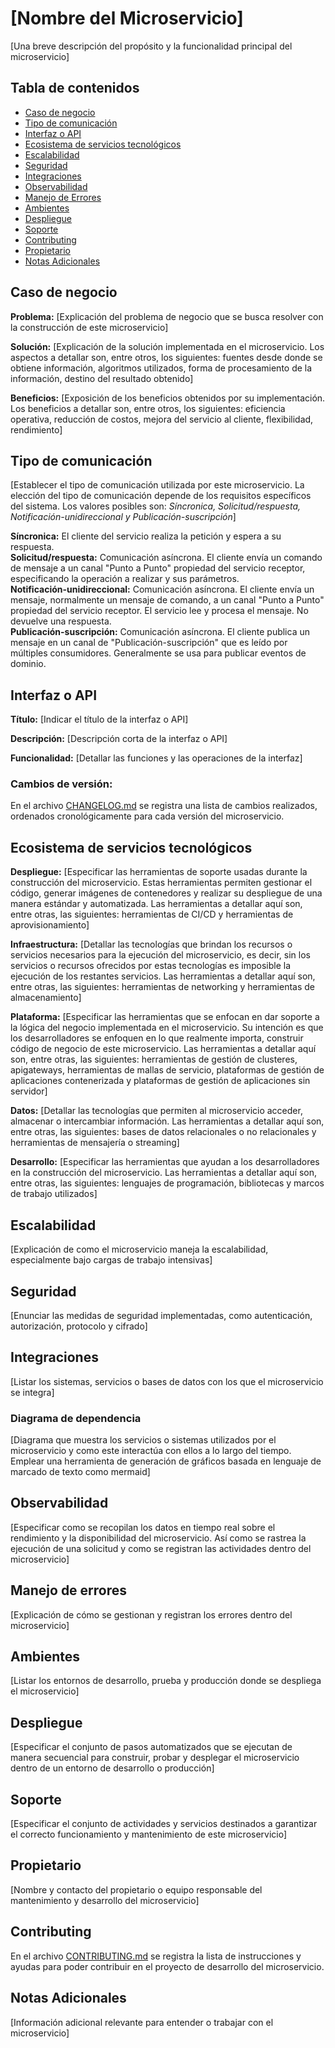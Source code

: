# [Nombre del Microservicio]

[Una breve descripción del propósito y la funcionalidad principal del microservicio]

## Tabla de contenidos

- [Caso de negocio](#caso-de-negocio)
- [Tipo de comunicación](#tipo-de-comunicación)
- [Interfaz o API](#interfaz-o-api)
- [Ecosistema de servicios tecnológicos](#ecosistema-de-servicios-tecnológicos)
- [Escalabilidad](#escalabilidad)
- [Seguridad](#seguridad)
- [Integraciones](#integraciones)
- [Observabilidad](#observabilidad)
- [Manejo de Errores](#manejo-de-errores)
- [Ambientes](#ambientes)
- [Despliegue](#despliegue)
- [Soporte](#soporte)
- [Contributing](#contributing)
- [Propietario](#propietario)
- [Notas Adicionales](#notas-adicionales)

## Caso de negocio

**Problema:** [Explicación del problema de negocio que se busca resolver con la construcción de este microservicio] 

**Solución:** [Explicación de la solución implementada en el microservicio. Los aspectos a detallar son, entre otros, los siguientes: fuentes desde donde se obtiene información, algoritmos utilizados, forma de procesamiento de la información, destino del resultado obtenido]

**Beneficios:** [Exposición de los beneficios obtenidos por su implementación. Los beneficios a detallar son, entre otros, los siguientes: eficiencia operativa, reducción de costos, mejora del servicio al cliente, flexibilidad, rendimiento]

## Tipo de comunicación

[Establecer el tipo de comunicación utilizada por este microservicio. La elección del tipo de comunicación depende de los requisitos específicos del sistema. Los valores posibles son: *Síncronica, Solicitud/respuesta, Notificación-unidireccional y Publicación-suscripción*]

**Síncronica:** El cliente del servicio realiza la petición y espera a su respuesta.  
**Solicitud/respuesta:** Comunicación asíncrona. El cliente envía un comando de mensaje a un canal "Punto a Punto" propiedad del servicio receptor, especificando la operación a realizar y sus parámetros.  
**Notificación-unidireccional:** Comunicación asíncrona. El cliente envía un mensaje, normalmente un mensaje de comando, a un canal "Punto a Punto" propiedad del servicio receptor. El servicio lee y procesa el mensaje. No devuelve una respuesta.  
**Publicación-suscripción:** Comunicación asíncrona. El cliente publica un mensaje en un canal de "Publicación-suscripción" que es leído por múltiples consumidores. Generalmente se usa para publicar eventos de dominio.

## Interfaz o API 

**Título:** [Indicar el título de la interfaz o API]  

**Descripción:** [Descripción corta de la interfaz o API]  

**Funcionalidad:** [Detallar las funciones y las operaciones de la interfaz]

### Cambios de versión:

En el archivo [CHANGELOG.md](CHANGELOG.md)
se registra una lista de cambios realizados, ordenados cronológicamente para cada versión del microservicio.

## Ecosistema de servicios tecnológicos 

**Despliegue:** [Especificar las herramientas de soporte usadas durante la construcción del microservicio. Estas herramientas permiten gestionar el código, generar imágenes de contenedores y realizar su despliegue de una manera estándar y automatizada. Las herramientas a detallar aquí son, entre otras, las siguientes: herramientas de CI/CD y herramientas de aprovisionamiento]

**Infraestructura:** [Detallar las tecnologías que brindan los recursos o servicios necesarios para la ejecución del microservicio, es decir, sin los servicios o recursos ofrecidos por estas tecnologías es imposible la ejecución de los restantes servicios. Las herramientas a detallar aquí son, entre otras, las siguientes: herramientas de networking y herramientas de almacenamiento]

**Plataforma:** [Especificar las herramientas que se enfocan en dar soporte a la lógica del negocio implementada en el microservicio. Su intención es que los desarrolladores se enfoquen en lo que realmente importa, construir código de negocio de este microservicio. Las herramientas a detallar aquí son, entre otras, las siguientes: herramientas de gestión de clusteres, apigateways, herramientas de mallas de servicio, plataformas de gestión de aplicaciones contenerizada y plataformas de gestión de aplicaciones sin servidor]

**Datos:** [Detallar las tecnologías que permiten al microservicio acceder, almacenar o intercambiar información. Las herramientas a detallar aquí son, entre otras, las siguientes: bases de datos relacionales o no relacionales y herramientas de mensajería o streaming]

**Desarrollo:** [Especificar las herramientas que ayudan a los desarrolladores en la construcción del microservicio. Las herramientas a detallar aquí son, entre otras, las siguientes: lenguajes de programación, bibliotecas y marcos de trabajo utilizados]

## Escalabilidad

[Explicación de como el microservicio maneja la escalabilidad, especialmente bajo cargas de trabajo intensivas]

## Seguridad

[Enunciar las medidas de seguridad implementadas, como autenticación, autorización, protocolo y cifrado]  

## Integraciones

[Listar los sistemas, servicios o bases de datos con los que el microservicio se integra]

### Diagrama de dependencia

[Diagrama que muestra los servicios o sistemas utilizados por el microservicio
y como este interactúa con ellos a lo largo del tiempo. Emplear una herramienta de generación de gráficos basada en lenguaje de marcado de texto como mermaid]

## Observabilidad

[Especificar como se recopilan los datos en tiempo real sobre el rendimiento y la disponibilidad del microservicio. Así como se rastrea la ejecución de una solicitud y como se registran las actividades dentro del microservicio]

## Manejo de errores

[Explicación de cómo se gestionan y registran los errores dentro del microservicio]

## Ambientes

[Listar los entornos de desarrollo, prueba y producción donde se despliega el microservicio]

## Despliegue

[Especificar el conjunto de pasos automatizados que se ejecutan de manera secuencial para construir, probar y desplegar el microservicio dentro de un entorno de desarrollo o producción]

## Soporte

[Especificar el conjunto de actividades y servicios destinados a garantizar el correcto funcionamiento y mantenimiento de este microservicio]

## Propietario

[Nombre y contacto del propietario o equipo responsable del mantenimiento y desarrollo del microservicio]

## Contributing

En el archivo [CONTRIBUTING.md](CONTRIBUTING.md)
se registra la lista de instrucciones y ayudas para poder contribuir en el proyecto de desarrollo del microservicio.

## Notas Adicionales

[Información adicional relevante para entender o trabajar con el microservicio]
